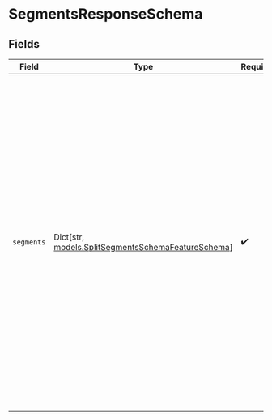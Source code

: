 # SegmentsResponseSchema


## Fields

| Field                                                                                                                                                                                                                                                                                                                                                        | Type                                                                                                                                                                                                                                                                                                                                                         | Required                                                                                                                                                                                                                                                                                                                                                     | Description                                                                                                                                                                                                                                                                                                                                                  | Example                                                                                                                                                                                                                                                                                                                                                      |
| ------------------------------------------------------------------------------------------------------------------------------------------------------------------------------------------------------------------------------------------------------------------------------------------------------------------------------------------------------------ | ------------------------------------------------------------------------------------------------------------------------------------------------------------------------------------------------------------------------------------------------------------------------------------------------------------------------------------------------------------ | ------------------------------------------------------------------------------------------------------------------------------------------------------------------------------------------------------------------------------------------------------------------------------------------------------------------------------------------------------------ | ------------------------------------------------------------------------------------------------------------------------------------------------------------------------------------------------------------------------------------------------------------------------------------------------------------------------------------------------------------ | ------------------------------------------------------------------------------------------------------------------------------------------------------------------------------------------------------------------------------------------------------------------------------------------------------------------------------------------------------------ |
| `segments`                                                                                                                                                                                                                                                                                                                                                   | Dict[str, [models.SplitSegmentsSchemaFeatureSchema](../models/splitsegmentsschemafeatureschema.md)]                                                                                                                                                                                                                                                          | :heavy_check_mark:                                                                                                                                                                                                                                                                                                                                           | A dictionary where keys are segment names and values are lists of feature names.                                                                                                                                                                                                                                                                             | {<br/>"summary": "Sample Segments Response",<br/>"value": {<br/>"Alpha": {<br/>"features": [<br/>{<br/>"name": "aiConditionBuilder",<br/>"description": "Use AI to create a condition on condition builder"<br/>}<br/>],<br/>"status": true<br/>},<br/>"Beta": {<br/>"features": [<br/>{<br/>"name": "aiConditionBuilder",<br/>"description": "Use AI to create a condition on condition builder"<br/>}<br/>],<br/>"status": false<br/>}<br/>}<br/>} |